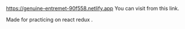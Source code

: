 https://genuine-entremet-90f558.netlify.app You can visit from this link.

Made for practicing on react redux .
